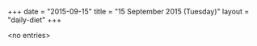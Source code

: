 +++
date = "2015-09-15"
title = "15 September 2015 (Tuesday)"
layout = "daily-diet"
+++


\<no entries\>
